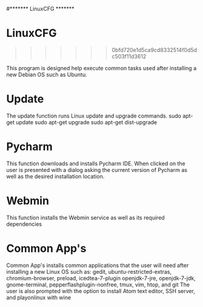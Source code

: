 
#******* LinuxCFG *******

# LinuxCFG
>>>>>>> 0bfd720e1d5ca9cd8332514f0d5dc503f11d3612

This program is designed help execute common tasks used after installing a
new Debian OS such as Ubuntu.

# Update
The update function runs Linux update and upgrade commands.
sudo apt-get update
sudo apt-get upgrade
sudo apt-get dist-upgrade

# Pycharm
This function downloads and installs Pycharm IDE. When clicked on the user
is presented with a dialog asking the current version of Pycharm as well as
the desired installation location.

# Webmin
This function installs the Webmin service as well as its required dependencies

# Common App's
Common App's installs common applications that the user will need after installing
a new Linux OS such as:
                       gedit, ubuntu-restricted-extras, chromium-browser, preload,
                       icedtea-7-plugin openjdk-7-jre, openjdk-7-jdk, gnome-terminal,
                       pepperflashplugin-nonfree, tmux, vim, htop, and git
The user is also prompted with the option to install Atom text editor, SSH server,
and playonlinux with wine


